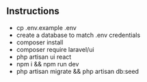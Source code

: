 ## Instructions

- cp .env.example .env 
- create a database to match .env credentials
- composer install
- composer require laravel/ui
- php artisan ui react
- npm i && npm run dev
- php artisan migrate && php artisan db:seed